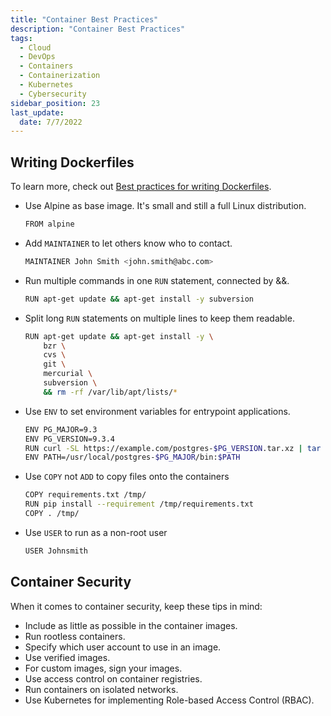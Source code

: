 ```yaml
---
title: "Container Best Practices"
description: "Container Best Practices"
tags:
  - Cloud
  - DevOps
  - Containers
  - Containerization
  - Kubernetes
  - Cybersecurity
sidebar_position: 23
last_update:
  date: 7/7/2022
---
```




## Writing Dockerfiles 

To learn more, check out [Best practices for writing Dockerfiles](https://docs.docker.com/develop/develop-images/dockerfile_best-practices/).

- Use Alpine as base image. It's small and still a full Linux distribution.

    ```bash
    FROM alpine
    ```

- Add `MAINTAINER` to let others know who to contact.

    ```bash
    MAINTAINER John Smith <john.smith@abc.com>
    ```

- Run multiple commands in one `RUN` statement, connected by &&.

    ```bash
    RUN apt-get update && apt-get install -y subversion 
    ```

- Split long `RUN` statements on multiple lines to keep them readable.

    ```bash
    RUN apt-get update && apt-get install -y \
        bzr \
        cvs \
        git \
        mercurial \
        subversion \
        && rm -rf /var/lib/apt/lists/*
    ```

- Use `ENV` to set environment variables for entrypoint applications.

    ```bash
    ENV PG_MAJOR=9.3
    ENV PG_VERSION=9.3.4
    RUN curl -SL https://example.com/postgres-$PG_VERSION.tar.xz | tar -xJC /usr/src/postgres && …
    ENV PATH=/usr/local/postgres-$PG_MAJOR/bin:$PATH
    ```

- Use `COPY` not `ADD` to copy files onto the containers 

    ```bash
    COPY requirements.txt /tmp/
    RUN pip install --requirement /tmp/requirements.txt
    COPY . /tmp/    
    ```

- Use `USER` to run as a non-root user

    ```bash
    USER Johnsmith  
    ```

## Container Security 

When it comes to container security, keep these tips in mind:

- Include as little as possible in the container images.  
- Run rootless containers.  
- Specify which user account to use in an image.  
- Use verified images.  
- For custom images, sign your images.  
- Use access control on container registries.  
- Run containers on isolated networks.  
- Use Kubernetes for implementing Role-based Access Control (RBAC).  



 

 